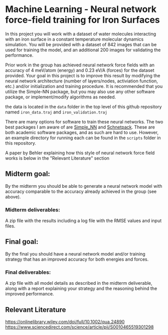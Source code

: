 # Machine Learning - Neural network force-field training for Iron Surfaces

In this project you will work with a dataset of water molecules interacting with an iron surface in a constant temperature molecular dynamics simulation.  You will be provided with a dataset of 842 images that can be used for training the model, and an additional 200 images for validating the performance.

Prior work in the group has achieved neural network force fields with an accuracy of 4 meV/atom (energy) and 0.23 eV/A (forces) for the dataset provided. Your goal in this project is to improve this result by modifying the neural network architecture (number of layers/nodes, activiation function, etc.) and/or initialization and training procedure. It is recommended that you utilize the Simple-NN package, but you may also use any other software package, or implement/modify algorithms as needed.

the data is located in the `data` folder in the top level of this github repository named `iron_data.traj` and `iron_validation.traj`

There are many options for software to train these neural networks. The two best packages I am aware of are [Simple\_NN](https://github.com/medford-group/SIMPLE-NN.git) and [Schnetpack](https://github.com/atomistic-machine-learning/schnetpack). These are both academic software packages, and as such are hard to use. However, an example directory for running each can be found in the `scripts` folder in this repository.

A paper by Behler explaining how this style of neural network force field works is below in the "Relevant Literature" section

## Midterm goal:

By the midterm you should be able to generate a neural network model with accuracy comparable to the accuracy already achieved in the group (see above).

### Midterm deliverables:

A zip file with the results including a log file with the RMSE values and input files.

## Final goal:

By the final you should have a neural network model and/or training strategy that has an improved accuracy for both energies and forces.

### Final deliverables:

A zip file with all model details as described in the midterm deliverable, along with a report explaining your strategy and the reasoning behind the improved performance.

## Relevant Literature
https://onlinelibrary.wiley.com/doi/full/10.1002/qua.24890 https://www.sciencedirect.com/science/article/pii/S0010465519301298

